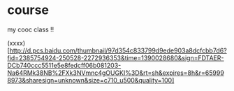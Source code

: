 course
======

my cooc class !!

(xxxx)[http://d.pcs.baidu.com/thumbnail/97d354c833799d9ede903a8dcfcbb7d6?fid=2385754924-250528-2272936353&time=1390028680&sign=FDTAER-DCb740ccc5511e5e8fedcff06b081203-Na64RMk38NB%2FXk3NVmnc4gOUGKI%3D&rt=sh&expires=8h&r=659998973&sharesign=unknown&size=c710_u500&quality=100]
